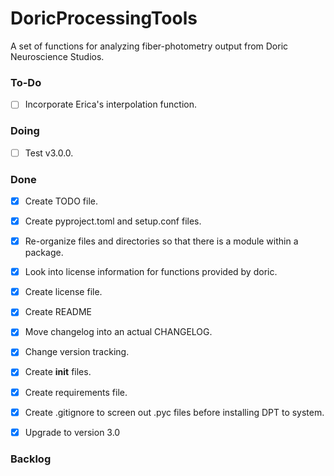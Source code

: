 # DoricProcessingTools
A set of functions for analyzing fiber-photometry output from Doric Neuroscience Studios. 

### To-Do
- [ ] Incorporate Erica's interpolation function. 

### Doing
- [ ] Test v3.0.0.

### Done
- [x] Create TODO file. 
- [x] Create pyproject.toml and setup.conf files.
- [x] Re-organize files and directories so that there is a module within a package. 
- [x] Look into license information for functions provided by doric. 
- [x] Create license file. 
- [x] Create README
- [x] Move changelog into an actual CHANGELOG.
- [x] Change version tracking.
- [x] Create __init__ files. 
- [x] Create requirements file. 
- [x] Create .gitignore to screen out .pyc files before installing DPT to system. 
- [x] Upgrade to version 3.0


### Backlog


